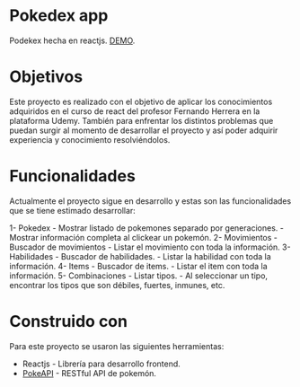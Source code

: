 # Pokedex app

Podekex hecha en reactjs. [DEMO](https://pokedex-app-sla.herokuapp.com/pokedex).

# Objetivos

Este proyecto es realizado con el objetivo de aplicar los conocimientos adquiridos en el curso de react del profesor Fernando Herrera en la plataforma Udemy. También para enfrentar los distintos problemas que puedan surgir al momento de desarrollar el proyecto y así poder adquirir experiencia y conocimiento resolviéndolos.

# Funcionalidades 

Actualmente el proyecto sigue en desarrollo y estas son las funcionalidades que se tiene estimado desarrollar:

1- Pokedex
    - Mostrar listado de pokemones separado por generaciones.
    - Mostrar información completa al clickear un pokemón.
2- Movimientos
    - Buscador de movimientos
    - Listar el movimiento con toda la información.
3- Habilidades
    - Buscador de habilidades.
    - Listar la habilidad con toda la información.
4- Items
    - Buscador de items.
    - Listar el item con toda la información.
5- Combinaciones
    - Listar tipos.
    - Al seleccionar un tipo, encontrar los tipos que son débiles, fuertes, inmunes, etc.

# Construido con

Para este proyecto se usaron las siguientes herramientas:

- Reactjs - Librería para desarrollo frontend.
- [PokeAPI](https://pokeapi.co) - RESTful API de pokemón.